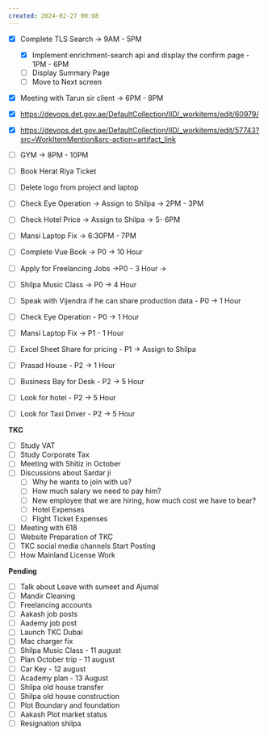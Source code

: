 ```yaml
---
created: 2024-02-27 00:08
---
```


- [x] Complete TLS Search -> 9AM - 5PM
	- [x] Implement enrichment-search api and display the confirm page - 1PM - 6PM
	- [ ] Display Summary Page 
	- [ ] Move to Next screen
- [x] Meeting with Tarun sir client -> 6PM - 8PM
- [x] https://devops.det.gov.ae/DefaultCollection/IID/_workitems/edit/60979/
- [x] https://devops.det.gov.ae/DefaultCollection/IID/_workitems/edit/57743?src=WorkItemMention&src-action=artifact_link
- [ ] GYM -> 8PM - 10PM
- [ ] Book Herat Riya Ticket
- [ ] Delete logo from project and laptop


- [ ] Check Eye Operation -> Assign to Shilpa -> 2PM - 3PM
- [ ] Check Hotel Price -> Assign to Shilpa -> 5- 6PM
- [ ] Mansi Laptop Fix -> 6:30PM - 7PM







- [ ] Complete Vue Book -> P0 -> 10 Hour 
- [ ] Apply for Freelancing Jobs ->P0 - 3 Hour -> 
- [ ] Shilpa Music Class -> P0 -> 4 Hour
- [ ] Speak with Vijendra if he can share production data - P0 -> 1 Hour
- [ ] Check Eye Operation - P0 -> 1 Hour
- [ ] Mansi Laptop Fix -> P1 - 1 Hour
- [ ] Excel Sheet Share for pricing - P1 -> Assign to Shilpa
- [ ] Prasad House - P2 -> 1 Hour 
- [ ] Business Bay for Desk - P2 -> 5 Hour
- [ ] Look for hotel - P2 -> 5 Hour
- [ ] Look for Taxi Driver - P2 -> 5 Hour





**TKC**

- [ ] Study VAT
- [ ] Study Corporate Tax
- [ ] Meeting with Shitiz in October
- [ ] Discussions about Sardar ji
	- [ ] Why he wants to join with us?
	- [ ] How much salary we need to pay him?
	- [ ] New employee that we are hiring, how much cost we have to bear?
	- [ ] Hotel Expenses
	- [ ] Flight Ticket Expenses
- [ ] Meeting with 618
- [ ] Website Preparation of TKC
- [ ] TKC social media channels Start Posting
- [ ] How Mainland License Work

**Pending**

- [ ] Talk about Leave with sumeet and Ajumal
- [ ] Mandir Cleaning
- [ ] Freelancing accounts
- [ ] Aakash job posts
- [ ] Aademy job post
- [ ] Launch TKC Dubai
- [ ] Mac charger fix
- [ ] Shilpa Music Class - 11 august 
- [ ] Plan October trip - 11 august
- [ ] Car Key - 12 august
- [ ] Academy plan - 13 August
- [ ] Shilpa old house transfer
- [ ] Shilpa old house construction
- [ ] Plot Boundary and foundation 
- [ ] Aakash Plot market status
- [ ] Resignation shilpa
